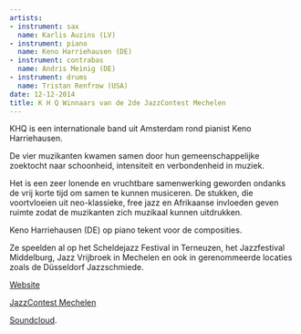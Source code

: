 ```yaml
---
artists:
- instrument: sax
  name: Karlis Auzins (LV)
- instrument: piano
  name: Keno Harriehausen (DE)
- instrument: contrabas
  name: Andris Meinig (DE)
- instrument: drums
  name: Tristan Renfrow (USA)
date: 12-12-2014
title: K H Q Winnaars van de 2de JazzContest Mechelen
---
```

KHQ is een internationale band uit Amsterdam rond pianist Keno Harriehausen. 

De vier muzikanten kwamen samen door hun gemeenschappelijke zoektocht naar schoonheid, intensiteit en 
verbondenheid in muziek. 

Het is een zeer lonende en vruchtbare samenwerking geworden ondanks de vrij korte tijd om 
samen te kunnen musiceren. De stukken, die voortvloeien uit neo-klassieke, free jazz en Afrikaanse invloeden 
geven ruimte zodat de muzikanten zich muzikaal kunnen uitdrukken. 

Keno Harriehausen (DE) op piano tekent voor de composities. 

Ze speelden al op het Scheldejazz Festival in Terneuzen, het Jazzfestival Middelburg, Jazz Vrijbroek in Mechelen 
en ook in gerenommeerde locaties zoals de Düsseldorf Jazzschmiede.

[Website](http://cargocollective.com/KHQ/) 

[JazzContest Mechelen](http://www.jazzcontestmechelen.be) 

[Soundcloud](https://soundcloud.com/kenoha-1/sets/autumn-2014).